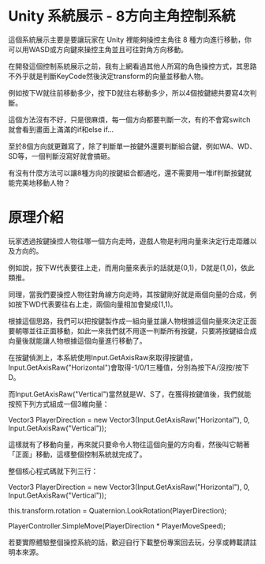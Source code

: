 # Unity 系統展示 - 8方向主角控制系統
這個系統展示主要是要讓玩家在 Unity 裡能夠操控主角往 8 種方向進行移動，你可以用WASD或方向鍵來操控主角並且可往對角方向移動。

在開發這個控制系統展示之前，我有上網看過其他人所寫的角色操控方式，其思路不外乎就是判斷KeyCode然後決定transform的向量並移動人物。

例如按下W就往前移動多少，按下D就往右移動多少，所以4個按鍵總共要寫4次判斷。

這個方法沒有不好，只是很麻煩，每一個方向都要判斷一次，有的不會寫switch就會看到畫面上滿滿的if和else if...

至於8個方向就更難寫了，除了判斷單一按鍵外還要判斷組合鍵，例如WA、WD、SD等，一個判斷沒寫好就會搞砸。

有沒有什麼方法可以讓8種方向的按鍵組合都通吃，還不需要用一堆if判斷按鍵就能完美地移動人物？

# 原理介紹
玩家透過按鍵操控人物往哪一個方向走時，遊戲人物是利用向量來決定行走距離以及方向的。

例如說，按下W代表要往上走，而用向量來表示的話就是(0,1)，D就是(1,0)，依此類推。

同理，當我們要操控人物往對角線方向走時，其按鍵剛好就是兩個向量的合成，例如按下WD代表要往右上走，兩個向量相加會變成(1,1)。

根據這個思路，我們可以把按鍵製作成一組向量並讓人物根據這個向量來決定正面要朝哪並往正面移動，如此一來我們就不用逐一判斷所有按鍵，只要將按鍵組合成向量後就能讓人物根據這個向量進行移動了。

在按鍵偵測上，本系統使用Input.GetAxisRaw來取得按鍵值，Input.GetAxisRaw("Horizontal")會取得-1/0/1三種值，分別為按下A/沒按/按下D。

而Input.GetAxisRaw("Vertical")當然就是W、S了，在獲得按鍵值後，我們就能按照下列方式組成一個3維向量：

Vector3 PlayerDirection = new Vector3(Input.GetAxisRaw("Horizontal"), 0, Input.GetAxisRaw("Vertical"));

這樣就有了移動向量，再來就只要命令人物往這個向量的方向看，然後叫它朝著「正面」移動，這樣整個控制系統就完成了。

整個核心程式碼就下列三行：

Vector3 PlayerDirection = new Vector3(Input.GetAxisRaw("Horizontal"), 0, Input.GetAxisRaw("Vertical"));

this.transform.rotation = Quaternion.LookRotation(PlayerDirection);

PlayerController.SimpleMove(PlayerDirection * PlayerMoveSpeed);

若要實際體驗整個操控系統的話，歡迎自行下載整份專案回去玩，分享或轉載請註明本來源。
